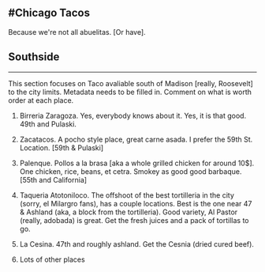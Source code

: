 #Chicago Tacos
------
Because we're not all abuelitas. [Or have]. 

## Southside
-----
This section focuses on Taco avaliable south of Madison [really, Roosevelt] to the city limits.  Metadata needs to be filled in. Comment on what is worth order at each place. 

1. Birreria Zaragoza. Yes, everybody knows about it. Yes, it is that good. 49th and Pulaski. 
2. Zacatacos. A pocho style place, great carne asada. I prefer the 59th St. Location. [59th & Pulaski]
3. Palenque. Pollos a la brasa [aka a whole grilled chicken for around 10$]. One chicken, rice, beans, et cetra. Smokey as good good barbaque. [55th and California]
4. Taqueria Atotoniloco. The offshoot of the best tortilleria in the city (sorry, el Milargro fans), has a couple locations. Best is the one near 47 & Ashland (aka, a block from the tortilleria). Good variety, Al Pastor (really, adobada) is great. Get the fresh juices and a pack of tortillas to go. 
5. La Cesina. 47th and roughly ashland. Get the Cesnia (dried cured beef). 

6. Lots of other places

